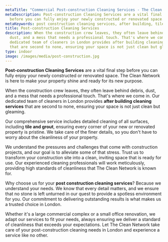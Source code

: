 ```yaml
---
metaTitle: "Commercial Post-construction Cleaning Services - The Clean Network"
metaDescription: Post-construction Cleaning Services are a vital final step
  before you can fully enjoy your newly constructed or renovated space.
metaKeywords: post construction cleaning services, after building, tile and grout, london
title: Post-construction Cleaning Services
description: When the construction crew leaves, they often leave behind debris,
  dust, and a mess that needs a professional touch. That's where we come in. Our
  dedicated team of cleaners in London provides after building cleaning services
  that are second to none, ensuring your space is not just clean but gleaming.
type: indoor
image: /images/media/post-construction.jpg
---
```

<strong>Post-construction Cleaning Services</strong> are a vital final step before you can fully enjoy your newly constructed or renovated space. The Clean Network is here to make your property shine and ready for its new purpose.

When the construction crew leaves, they often leave behind debris, dust, and a mess that needs a professional touch. That's where we come in. Our dedicated team of cleaners in London provides <strong>after building cleaning services</strong> that are second to none, ensuring your space is not just clean but gleaming.

Our comprehensive service includes detailed cleaning of all surfaces, including <strong>tile and grout</strong>, ensuring every corner of your new or renovated property is pristine. We take care of the finer details, so you don't have to worry about the cleanliness of your property.

We understand the pressures and challenges that come with construction projects, and our goal is to alleviate some of that stress. Trust us to transform your construction site into a clean, inviting space that is ready for use. Our experienced cleaning professionals will work meticulously, providing high standards of cleanliness that The Clean Network is known for.

Why choose us for your <strong>post construction cleaning services</strong>? Because we understand your needs. We know that every detail matters, and we ensure that no stone is left unturned in our quest to provide a spotless environment for you. Our commitment to delivering outstanding results is what makes us a trusted choice in London.

Whether it's a large commercial complex or a small office renovation, we adapt our services to fit your needs, always ensuring we deliver a standard of cleanliness that exceeds your expectations. Let The Clean Network take care of your post-construction cleaning needs in London and experience a service like no other.